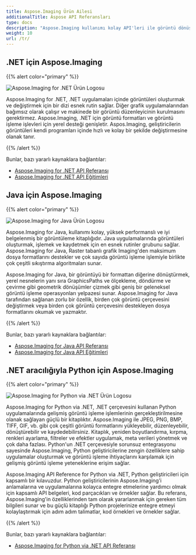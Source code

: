 ```yaml
---
title: Aspose.Imaging Ürün Ailesi
additionalTitle: Aspose API Referansları
type: docs
description: "Aspose.Imaging kullanımı kolay API'leri ile görüntü dönüştürücü ve belge görüntü işleme kendi kendine barındırılan veya bulut uygulamaları geliştirin. Aspose.Imaging, .NET, Java ve diğer platformlar için mevcuttur."
weight: 10
url: /tr/
---
```


## .NET için Aspose.Imaging

{{% alert color="primary" %}} 

![Aspose.Imaging for .NET Ürün Logosu](../home_1.png)

Aspose.Imaging for .NET, .NET uygulamaları içinde görüntüleri oluşturmak ve değiştirmek için bir dizi esnek rutin sağlar. Diğer grafik uygulamalarından bağımsız olarak çalışır ve makinede bir görüntü düzenleyicinin kurulmasını gerektirmez. Aspose.Imaging, .NET için görüntü formatları ve görüntü işleme işlevleri için yerel desteği genişletir. Aspos.Imaging, geliştiricilerin görüntüleri kendi programları içinde hızlı ve kolay bir şekilde değiştirmesine olanak tanır.

{{% /alert %}}

Bunlar, bazı yararlı kaynaklara bağlantılar:
- [Aspose.Imaging for .NET API Referansı](/imaging/tr/net/)
- [Aspose.Imaging for .NET API Eğitimleri](/tutorials/imaging/tr/net/)

## Java için Aspose.Imaging

{{% alert color="primary" %}}

![Aspose.Imaging for Java Ürün Logosu](../home_2.png)

Aspose.Imaging for Java, kullanımı kolay, yüksek performanslı ve iyi belgelenmiş bir görüntüleme kitaplığıdır. Java uygulamalarında görüntüleri oluşturmak, işlemek ve kaydetmek için en esnek rutinler grubunu sağlar. Aspose.Imaging for Java, Raster tabanlı grafik Imaging'den maksimum dosya formatlarını destekler ve çok sayıda görüntü işleme işlemiyle birlikte çok çeşitli sıkıştırma algoritmaları sunar.

Aspose.Imaging for Java, bir görüntüyü bir formattan diğerine dönüştürmek, yerel nesnelerin yanı sıra GraphicsPaths ve ölçekleme, döndürme ve çevirme gibi geometrik dönüşümler çizmek gibi geniş bir geleneksel görüntü işleme operasyonları yelpazesi sunar. Aspose.Imaging for Java tarafından sağlanan zorlu bir özellik, birden çok görüntü çerçevesini değiştirmek veya birden çok görüntü çerçevesini destekleyen dosya formatlarını okumak ve yazmaktır.

{{% /alert %}}

Bunlar, bazı yararlı kaynaklara bağlantılar:

- [Aspose.Imaging for Java API Referansı](/imaging/java/)
- [Aspose.Imaging for Java API Eğitimleri](/tutorials/imaging/tr/java/)

## .NET aracılığıyla Python için Aspose.Imaging

{{% alert color="primary" %}}

![Aspose.Imaging for Python via .NET Ürün Logosu](../home_4.png)

Aspose.Imaging for Python via .NET, .NET çerçevesini kullanan Python uygulamalarında gelişmiş görüntü işleme işlemlerinin gerçekleştirilmesine olanak sağlayan güçlü bir kitaplıktır. Aspose.Imaging ile JPEG, PNG, BMP, TIFF, GIF, vb. gibi çok çeşitli görüntü formatlarını yükleyebilir, düzenleyebilir, dönüştürebilir ve kaydedebilirsiniz. Kitaplık, yeniden boyutlandırma, kırpma, renkleri ayarlama, filtreler ve efektler uygulamak, meta verileri yönetmek ve çok daha fazlası. Python'un .NET çerçevesiyle sorunsuz entegrasyonu sayesinde Aspose.Imaging, Python geliştiricilerine zengin özelliklere sahip uygulamalar oluşturmak ve görüntü işleme ihtiyaçlarını karşılamak için gelişmiş görüntü işleme yeteneklerine erişim sağlar.

Aspose.Imaging API Reference for Python via .NET, Python geliştiricileri için kapsamlı bir kılavuzdur. Python geliştiricilerinin Aspose.Imaging'i anlamalarına ve uygulamalarına kolayca entegre etmelerine yardımcı olmak için kapsamlı API belgeleri, kod parçacıkları ve örnekler sağlar. Bu referans, Aspose.Imaging'in özelliklerinden tam olarak yararlanmak için gereken tüm bilgileri sunar ve bu güçlü kitaplığı Python projelerinize entegre etmeyi kolaylaştırmak için adım adım talimatlar, kod örnekleri ve örnekler sağlar.

{{% /alert %}}

Bunlar, bazı yararlı kaynaklara bağlantılar:

- [Aspose.Imaging for Python via .NET API Referansı](/imaging/python-net/)
